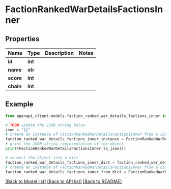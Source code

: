# FactionRankedWarDetailsFactionsInner


## Properties

Name | Type | Description | Notes
------------ | ------------- | ------------- | -------------
**id** | **int** |  | 
**name** | **str** |  | 
**score** | **int** |  | 
**chain** | **int** |  | 

## Example

```python
from openapi_client.models.faction_ranked_war_details_factions_inner import FactionRankedWarDetailsFactionsInner

# TODO update the JSON string below
json = "{}"
# create an instance of FactionRankedWarDetailsFactionsInner from a JSON string
faction_ranked_war_details_factions_inner_instance = FactionRankedWarDetailsFactionsInner.from_json(json)
# print the JSON string representation of the object
print(FactionRankedWarDetailsFactionsInner.to_json())

# convert the object into a dict
faction_ranked_war_details_factions_inner_dict = faction_ranked_war_details_factions_inner_instance.to_dict()
# create an instance of FactionRankedWarDetailsFactionsInner from a dict
faction_ranked_war_details_factions_inner_from_dict = FactionRankedWarDetailsFactionsInner.from_dict(faction_ranked_war_details_factions_inner_dict)
```
[[Back to Model list]](../README.md#documentation-for-models) [[Back to API list]](../README.md#documentation-for-api-endpoints) [[Back to README]](../README.md)


